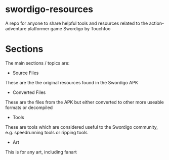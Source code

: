 # swordigo-resources
A repo for anyone to share helpful tools and resources related to the action-adventure platformer game Swordigo by Touchfoo

# Sections

The main sections / topics are:

- Source Files

These are the the original resources found in the Swordigo APK

- Converted Files

These are the files from the APK but either converted to other more useable formats or decompiled

- Tools

These are tools which are considered useful to the Swordigo community, e.g. speedrunning tools or ripping tools

- Art

This is for any art, including fanart

